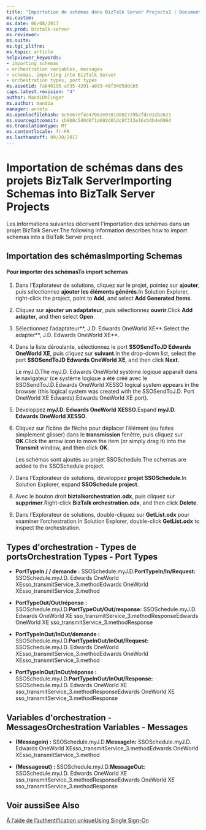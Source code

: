 ```yaml
---
title: "Importation de schémas dans BizTalk Server Projects1 | Documents Microsoft"
ms.custom: 
ms.date: 06/08/2017
ms.prod: biztalk-server
ms.reviewer: 
ms.suite: 
ms.tgt_pltfrm: 
ms.topic: article
helpviewer_keywords:
- importing schemas
- orchestration variables, messages
- schemas, importing into BizTalk Server
- orchestration types, port types
ms.assetid: fa640195-a735-4201-a893-48f3405ddcb5
caps.latest.revision: "4"
author: MandiOhlinger
ms.author: mandia
manager: anneta
ms.openlocfilehash: 5c0e67ef4e47b62e0381d882739b2fdc012ba621
ms.sourcegitcommit: cb908c540d8f1a692d01dc8f313e16cb4b4e696d
ms.translationtype: MT
ms.contentlocale: fr-FR
ms.lasthandoff: 09/20/2017
---
```

# <a name="importing-schemas-into-biztalk-server-projects"></a><span data-ttu-id="bf919-102">Importation de schémas dans des projets BizTalk Server</span><span class="sxs-lookup"><span data-stu-id="bf919-102">Importing Schemas into BizTalk Server Projects</span></span>
<span data-ttu-id="bf919-103">Les informations suivantes décrivent l'importation des schémas dans un projet BizTalk Server.</span><span class="sxs-lookup"><span data-stu-id="bf919-103">The following information describes how to import schemas into a BizTalk Server project.</span></span>  
  
## <a name="importing-schemas"></a><span data-ttu-id="bf919-104">Importation des schémas</span><span class="sxs-lookup"><span data-stu-id="bf919-104">Importing Schemas</span></span>  
  
#### <a name="to-import-schemas"></a><span data-ttu-id="bf919-105">Pour importer des schémas</span><span class="sxs-lookup"><span data-stu-id="bf919-105">To import schemas</span></span>  
  
1.  <span data-ttu-id="bf919-106">Dans l’Explorateur de solutions, cliquez sur le projet, pointez sur **ajouter**, puis sélectionnez **ajouter les éléments générés**.</span><span class="sxs-lookup"><span data-stu-id="bf919-106">In Solution Explorer, right-click the project, point to **Add**, and select **Add Generated Items**.</span></span>  
  
2.  <span data-ttu-id="bf919-107">Cliquez sur **ajouter un adaptateur**, puis sélectionnez **ouvrir**.</span><span class="sxs-lookup"><span data-stu-id="bf919-107">Click **Add adapter**, and then select **Open**.</span></span>  
  
3.  <span data-ttu-id="bf919-108">Sélectionnez l’adaptateur**, J.D. Edwards OneWorld XE**.</span><span class="sxs-lookup"><span data-stu-id="bf919-108">Select the adapter**, J.D. Edwards OneWorld XE**.</span></span>  
  
4.  <span data-ttu-id="bf919-109">Dans la liste déroulante, sélectionnez le port **SSOSendToJD Edwards OneWorld XE**, puis cliquez sur **suivant**.</span><span class="sxs-lookup"><span data-stu-id="bf919-109">In the drop-down list, select the port **SSOSendToJD Edwards OneWorld XE**, and then click **Next**.</span></span>  
  
     <span data-ttu-id="bf919-110">Le myJ.D.</span><span class="sxs-lookup"><span data-stu-id="bf919-110">The myJ.D.</span></span> <span data-ttu-id="bf919-111">Edwards OneWorld système logique apparaît dans le navigateur (ce système logique a été créé avec le SSOSendToJ.D.</span><span class="sxs-lookup"><span data-stu-id="bf919-111">Edwards OneWorld XESSO logical system appears in the browser (this logical system was created with the SSOSendToJ.D.</span></span> <span data-ttu-id="bf919-112">Port OneWorld XE Edwards).</span><span class="sxs-lookup"><span data-stu-id="bf919-112">Edwards OneWorld XE port).</span></span>  
  
5.  <span data-ttu-id="bf919-113">Développez **myJ.D. Edwards OneWorld XESSO**.</span><span class="sxs-lookup"><span data-stu-id="bf919-113">Expand **myJ.D. Edwards OneWorld XESSO**.</span></span>  
  
6.  <span data-ttu-id="bf919-114">Cliquez sur l’icône de flèche pour déplacer l’élément (ou faites simplement glisser) dans le **transmission** fenêtre, puis cliquez sur **OK**.</span><span class="sxs-lookup"><span data-stu-id="bf919-114">Click the arrow icon to move the item (or simply drag it) into the **Transmit** window, and then click **OK**.</span></span>  
  
     <span data-ttu-id="bf919-115">Les schémas sont ajoutés au projet SSOSchedule.</span><span class="sxs-lookup"><span data-stu-id="bf919-115">The schemas are added to the SSOSchedule project.</span></span>  
  
7.  <span data-ttu-id="bf919-116">Dans l’Explorateur de solutions, développez **projet SSOSchedule**.</span><span class="sxs-lookup"><span data-stu-id="bf919-116">In Solution Explorer, expand **SSOSchedule project**.</span></span>  
  
8.  <span data-ttu-id="bf919-117">Avec le bouton droit **biztalkorchestration.odx**, puis cliquez sur **supprimer**.</span><span class="sxs-lookup"><span data-stu-id="bf919-117">Right-click **BizTalk orchestration.odx**, and then click **Delete**.</span></span>  
  
9. <span data-ttu-id="bf919-118">Dans l’Explorateur de solutions, double-cliquez sur **GetList.odx** pour examiner l’orchestration.</span><span class="sxs-lookup"><span data-stu-id="bf919-118">In Solution Explorer, double-click **GetList.odx** to inspect the orchestration.</span></span>  
  
## <a name="orchestration-types---port-types"></a><span data-ttu-id="bf919-119">Types d'orchestration - Types de ports</span><span class="sxs-lookup"><span data-stu-id="bf919-119">Orchestration Types - Port Types</span></span>  
  
-   <span data-ttu-id="bf919-120">**PortTypeIn / / demande :** SSOSchedule.myJ.D.</span><span class="sxs-lookup"><span data-stu-id="bf919-120">**PortTypeIn/In/Request:** SSOSchedule.myJ.D.</span></span> <span data-ttu-id="bf919-121">Edwards OneWorld XEsso_transmitService_3.method</span><span class="sxs-lookup"><span data-stu-id="bf919-121">Edwards OneWorld XEsso_transmitService_3.method</span></span>  
  
-   <span data-ttu-id="bf919-122">**PortTypeOut/Out/réponse :** SSOSchedule.myJ.D.</span><span class="sxs-lookup"><span data-stu-id="bf919-122">**PortTypeOut/Out/response:** SSOSchedule.myJ.D.</span></span> <span data-ttu-id="bf919-123">Edwards OneWorld XE sso_transmitService_3.methodResponse</span><span class="sxs-lookup"><span data-stu-id="bf919-123">Edwards OneWorld XE sso_transmitService_3.methodResponse</span></span>  
  
-   <span data-ttu-id="bf919-124">**PortTypeInOut/InOut/demande :** SSOSchedule.myJ.D.</span><span class="sxs-lookup"><span data-stu-id="bf919-124">**PortTypeInOut/InOut/Request:** SSOSchedule.myJ.D.</span></span> <span data-ttu-id="bf919-125">Edwards OneWorld XEsso_transmitService_3.method</span><span class="sxs-lookup"><span data-stu-id="bf919-125">Edwards OneWorld XEsso_transmitService_3.method</span></span>  
  
-   <span data-ttu-id="bf919-126">**PortTypeInOut/InOut/réponse :** SSOSchedule.myJ.D.</span><span class="sxs-lookup"><span data-stu-id="bf919-126">**PortTypeInOut/InOut/Response:** SSOSchedule.myJ.D.</span></span> <span data-ttu-id="bf919-127">Edwards OneWorld XE sso_transmitService_3.methodResponse</span><span class="sxs-lookup"><span data-stu-id="bf919-127">Edwards OneWorld XE sso_transmitService_3.methodResponse</span></span>  
  
## <a name="orchestration-variables---messages"></a><span data-ttu-id="bf919-128">Variables d'orchestration - Messages</span><span class="sxs-lookup"><span data-stu-id="bf919-128">Orchestration Variables - Messages</span></span>  
  
-   <span data-ttu-id="bf919-129">**(Messagein) :** SSOSchedule.myJ.D.</span><span class="sxs-lookup"><span data-stu-id="bf919-129">**MessageIn:** SSOSchedule.myJ.D.</span></span> <span data-ttu-id="bf919-130">Edwards OneWorld XEsso_transmitService_3.method</span><span class="sxs-lookup"><span data-stu-id="bf919-130">Edwards OneWorld XEsso_transmitService_3.method</span></span>  
  
-   <span data-ttu-id="bf919-131">**(Messageout) :** SSOSchedule.myJ.D.</span><span class="sxs-lookup"><span data-stu-id="bf919-131">**MessageOut:** SSOSchedule.myJ.D.</span></span> <span data-ttu-id="bf919-132">Edwards OneWorld XE sso_transmitService_3.methodResponse</span><span class="sxs-lookup"><span data-stu-id="bf919-132">Edwards OneWorld XE sso_transmitService_3.methodResponse</span></span>  
  
## <a name="see-also"></a><span data-ttu-id="bf919-133">Voir aussi</span><span class="sxs-lookup"><span data-stu-id="bf919-133">See Also</span></span>  
 [<span data-ttu-id="bf919-134">À l’aide de l’authentification unique</span><span class="sxs-lookup"><span data-stu-id="bf919-134">Using Single Sign-On</span></span>](../core/using-single-sign-on3.md)